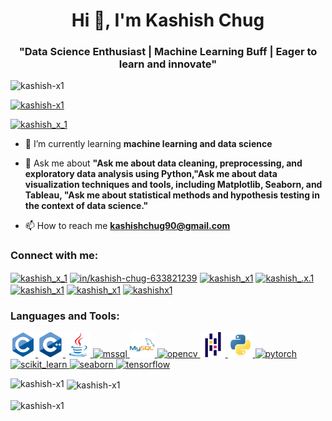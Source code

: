 <h1 align="center">Hi 👋, I'm Kashish Chug</h1>
<h3 align="center">"Data Science Enthusiast | Machine Learning Buff | Eager to learn and innovate"</h3>

<p align="left"> <img src="https://komarev.com/ghpvc/?username=kashish-x1&label=Profile%20views&color=0e75b6&style=flat" alt="kashish-x1" /> </p>

<p align="left"> <a href="https://github.com/ryo-ma/github-profile-trophy"><img src="https://github-profile-trophy.vercel.app/?username=kashish-x1" alt="kashish-x1" /></a> </p>

<p align="left"> <a href="https://twitter.com/kashish_x_1" target="blank"><img src="https://img.shields.io/twitter/follow/kashish_x_1?logo=twitter&style=for-the-badge" alt="kashish_x_1" /></a> </p>

- 🔭 I’m currently learning **machine learning and data science**

- 💬 Ask me about **"Ask me about data cleaning, preprocessing, and exploratory data analysis using Python,"Ask me about data visualization techniques and tools, including Matplotlib, Seaborn, and Tableau, "Ask me about statistical methods and hypothesis testing in the context of data science."**

- 📫 How to reach me **kashishchug90@gmail.com**

<h3 align="left">Connect with me:</h3>
<p align="left">
<a href="https://twitter.com/kashish_x_1" target="blank"><img align="center" src="https://raw.githubusercontent.com/rahuldkjain/github-profile-readme-generator/master/src/images/icons/Social/twitter.svg" alt="kashish_x_1" height="30" width="40" /></a>
<a href="https://linkedin.com/in/in/kashish-chug-633821239" target="blank"><img align="center" src="https://raw.githubusercontent.com/rahuldkjain/github-profile-readme-generator/master/src/images/icons/Social/linked-in-alt.svg" alt="in/kashish-chug-633821239" height="30" width="40" /></a>
<a href="https://kaggle.com/kashish_x1" target="blank"><img align="center" src="https://raw.githubusercontent.com/rahuldkjain/github-profile-readme-generator/master/src/images/icons/Social/kaggle.svg" alt="kashish_x1" height="30" width="40" /></a>
<a href="https://instagram.com/kashish_.x.1" target="blank"><img align="center" src="https://raw.githubusercontent.com/rahuldkjain/github-profile-readme-generator/master/src/images/icons/Social/instagram.svg" alt="kashish_.x.1" height="30" width="40" /></a>
<a href="https://www.codechef.com/users/kashish_x1" target="blank"><img align="center" src="https://cdn.jsdelivr.net/npm/simple-icons@3.1.0/icons/codechef.svg" alt="kashish_x1" height="30" width="40" /></a>
<a href="https://www.leetcode.com/kashish_x1" target="blank"><img align="center" src="https://raw.githubusercontent.com/rahuldkjain/github-profile-readme-generator/master/src/images/icons/Social/leet-code.svg" alt="kashish_x1" height="30" width="40" /></a>
<a href="https://auth.geeksforgeeks.org/user/kashishx1" target="blank"><img align="center" src="https://raw.githubusercontent.com/rahuldkjain/github-profile-readme-generator/master/src/images/icons/Social/geeks-for-geeks.svg" alt="kashishx1" height="30" width="40" /></a>
</p>

<h3 align="left">Languages and Tools:</h3>
<p align="left"> <a href="https://www.cprogramming.com/" target="_blank" rel="noreferrer"> <img src="https://raw.githubusercontent.com/devicons/devicon/master/icons/c/c-original.svg" alt="c" width="40" height="40"/> </a> <a href="https://www.w3schools.com/cpp/" target="_blank" rel="noreferrer"> <img src="https://raw.githubusercontent.com/devicons/devicon/master/icons/cplusplus/cplusplus-original.svg" alt="cplusplus" width="40" height="40"/> </a> <a href="https://www.java.com" target="_blank" rel="noreferrer"> <img src="https://raw.githubusercontent.com/devicons/devicon/master/icons/java/java-original.svg" alt="java" width="40" height="40"/> </a> <a href="https://www.microsoft.com/en-us/sql-server" target="_blank" rel="noreferrer"> <img src="https://www.svgrepo.com/show/303229/microsoft-sql-server-logo.svg" alt="mssql" width="40" height="40"/> </a> <a href="https://www.mysql.com/" target="_blank" rel="noreferrer"> <img src="https://raw.githubusercontent.com/devicons/devicon/master/icons/mysql/mysql-original-wordmark.svg" alt="mysql" width="40" height="40"/> </a> <a href="https://opencv.org/" target="_blank" rel="noreferrer"> <img src="https://www.vectorlogo.zone/logos/opencv/opencv-icon.svg" alt="opencv" width="40" height="40"/> </a> <a href="https://pandas.pydata.org/" target="_blank" rel="noreferrer"> <img src="https://raw.githubusercontent.com/devicons/devicon/2ae2a900d2f041da66e950e4d48052658d850630/icons/pandas/pandas-original.svg" alt="pandas" width="40" height="40"/> </a> <a href="https://www.python.org" target="_blank" rel="noreferrer"> <img src="https://raw.githubusercontent.com/devicons/devicon/master/icons/python/python-original.svg" alt="python" width="40" height="40"/> </a> <a href="https://pytorch.org/" target="_blank" rel="noreferrer"> <img src="https://www.vectorlogo.zone/logos/pytorch/pytorch-icon.svg" alt="pytorch" width="40" height="40"/> </a> <a href="https://scikit-learn.org/" target="_blank" rel="noreferrer"> <img src="https://upload.wikimedia.org/wikipedia/commons/0/05/Scikit_learn_logo_small.svg" alt="scikit_learn" width="40" height="40"/> </a> <a href="https://seaborn.pydata.org/" target="_blank" rel="noreferrer"> <img src="https://seaborn.pydata.org/_images/logo-mark-lightbg.svg" alt="seaborn" width="40" height="40"/> </a> <a href="https://www.tensorflow.org" target="_blank" rel="noreferrer"> <img src="https://www.vectorlogo.zone/logos/tensorflow/tensorflow-icon.svg" alt="tensorflow" width="40" height="40"/> </a> </p>

<p><img align="left" src="https://github-readme-stats.vercel.app/api/top-langs?username=kashish-x1&show_icons=true&locale=en&layout=compact" alt="kashish-x1" /></p>

<p>&nbsp;<img align="center" src="https://github-readme-stats.vercel.app/api?username=kashish-x1&show_icons=true&locale=en" alt="kashish-x1" /></p>

<p><img align="center" src="https://github-readme-streak-stats.herokuapp.com/?user=kashish-x1&" alt="kashish-x1" /></p>
